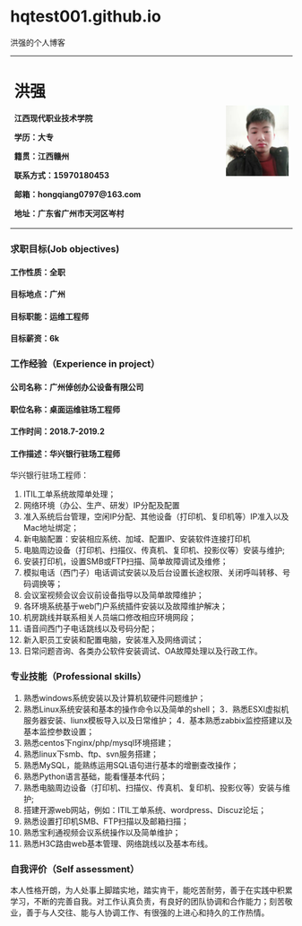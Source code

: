 # hqtest001.github.io
洪强的个人博客
<table border="0">
  <tr>
    <td width="75%">
      <h1>洪强</h1>
      <p><b>江西现代职业技术学院</b></p> <p><b>学历：大专</b></p>
	  <p><b>籍贯：江西赣州</b></p>       <p><b>联系方式：15970180453</b></p>
      <p><b>邮箱：hongqiang0797@163.com</b></p>
      <p><b>地址：广东省广州市天河区岑村</b></p>
    </td>
    <td width="25%">
      <img src="/hongqiang.jpg" width="100%">     
    </td>
  </tr>
</table>

### 求职目标(Job objectives)
#### 工作性质：全职
#### 目标地点：广州
#### 目标职能：运维工程师
#### 目标薪资：6k

### 工作经验（Experience in project）
#### 公司名称：广州倬创办公设备有限公司
#### 职位名称：桌面运维驻场工程师
#### 工作时间：2018.7-2019.2
#### 工作描述：华兴银行驻场工程师
华兴银行驻场工程师：
  1. ITIL工单系统故障单处理；
  2. 网络环境（办公、生产、研发）IP分配及配置
  3. 准入系统后台管理，空闲IP分配、其他设备（打印机、复印机等）IP准入以及Mac地址绑定；
  4. 新电脑配置：安装相应系统、加域、配置IP、安装软件连接打印机
  5. 电脑周边设备（打印机、扫描仪、传真机、复印机、投影仪等）安装与维护;
  6. 安装打印机，设置SMB或FTP扫描、简单故障调试及维修；
  7. 模拟电话（西门子）电话调试安装以及后台设置长途权限、关闭呼叫转移、号码调换等；  
  8. 会议室视频会议会议前设备指导以及简单故障维护；
  9. 各环境系统基于web门户系统插件安装以及故障维护解决；
 10. 机房跳线并联系相关人员端口修改相应环境网段；
 11. 语音间西门子电话跳线以及号码分配；
 12. 新入职员工安装和配置电脑，安装准入及网络调试；
 13. 日常问题咨询、各类办公软件安装调试、OA故障处理以及行政工作。
 
### 专业技能（Professional skills）
1. 熟悉windows系统安装以及计算机软硬件问题维护；
2. 熟悉Linux系统安装和基本的操作命令以及简单的shell；
3．熟悉ESXI虚拟机服务器安装、liunx模板导入以及日常维护；
4．基本熟悉zabbix监控搭建以及基本监控参数设置；
5. 熟悉centos下nginx/php/mysql环境搭建；
6. 熟悉linux下smb、ftp、svn服务搭建；
7. 熟悉MySQL，能熟练运用SQL语句进行基本的增删查改操作；
8. 熟悉Python语言基础，能看懂基本代码；
9. 熟悉电脑周边设备（打印机、扫描仪、传真机、复印机、投影仪等）安装与维护;
10. 搭建开源web网站，例如：ITIL工单系统、wordpress、Discuz论坛；
11. 熟悉设置打印机SMB、FTP扫描以及邮箱扫描；
12. 熟悉宝利通视频会议系统操作以及简单维护；
13. 熟悉H3C路由web基本管理、网络跳线以及基本布线。

### 自我评价（Self assessment）
本人性格开朗，为人处事上脚踏实地，踏实肯干，能吃苦耐劳，善于在实践中积累学习，不断的完善自我。对工作认真负责，有良好的团队协调和合作能力；刻苦敬业，善于与人交往、能与人协调工作、有很强的上进心和持久的工作热情。




